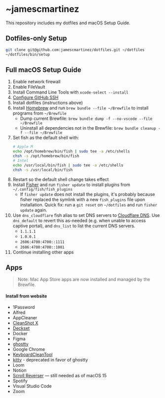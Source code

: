 # ~jamescmartinez

This repository includes my dotfiles and macOS Setup Guide.

## Dotfiles-only Setup

```bash
git clone git@github.com:jamescmartinez/dotfiles.git ~/dotfiles
~/dotfiles/bin/setup
```

## Full macOS Setup Guide

1. Enable network firewall
1. Enable FileVault
1. Install Command Line Tools with `xcode-select --install`
1. [Configure GitHub SSH](https://gist.github.com/jamescmartinez/a1f32830e57cf2a3fa62)
1. Install dotfiles (instructions above)
1. Install [Homebrew](https://brew.sh) and run `brew bundle --file ~/Brewfile` to install programs from `~/Brewfile`
   - Dump current Brewfile: `brew bundle dump -f --no-vscode --file ~/Brewfile`
   - Uninstall all dependencies not in the Brewfile: `brew bundle cleanup -f --file ~/Brewfile`
1. Set fish as the default shell with:
   ```sh
   # Apple M
   echo /opt/homebrew/bin/fish | sudo tee -a /etc/shells
   chsh -s /opt/homebrew/bin/fish
   # Intel
   echo /usr/local/bin/fish | sudo tee -a /etc/shells
   chsh -s /usr/local/bin/fish
   ```
1. Restart so the default shell change takes effect
1. Install [Fisher](https://github.com/jorgebucaran/fisher) and run `fisher update` to install plugins from `~/.config/fish/fish_plugins`
   - If `fisher update` does not install the plugins, it's probably because fisher replaced the symlink with a new `fish_plugins` file upon installation. Quick fix: run a `git reset` on `~/dotfiles` and run `fisher update` again.
1. Use `dns_cloudflare` fish alias to set DNS servers to [Cloudflare DNS](https://1.1.1.1/dns). Use `dns_default` to revert this as-needed (e.g. when unable to access captive portal), and `dns_list` to list the current DNS servers.
   - `1.1.1.1`
   - `1.0.0.1`
   - `2606:4700:4700::1111`
   - `2606:4700:4700::1001`
1. Continue installing other apps

## Apps

> Note: Mac App Store apps are now installed and managed by the Brewfile.

#### Install from website

- 1Password
- Alfred
- AppCleaner
- [CleanShot X](https://cleanshot.com)
- [Deckset](https://www.deckset.com)
- Docker
- Figma
- [ghostty](https://ghostty.org)
- Google Chrome
- [KeyboardCleanTool](https://folivora.ai/keyboardcleantool)
- [kitty](https://github.com/kovidgoyal/kitty) - deprecated in favor of ghostty
- Loom
- Notion
- [Scroll Reverser](https://pilotmoon.com/scrollreverser) — still needed as of macOS 15
- Spotify
- Visual Studio Code
- Zoom
